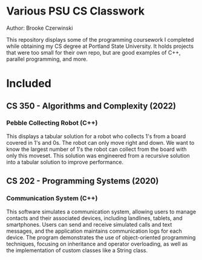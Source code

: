 # Various PSU CS Classwork
Author: Brooke Czerwinski

This repository displays some of the programming coursework I completed while obtaining my CS degree at Portland State University. It holds projects that were too small for their own repo, but are good examples of C++, parallel programming, and more.
# Included


## CS 350 - Algorithms and Complexity (2022)

### Pebble Collecting Robot (C++)
This displays a tabular solution for a robot who collects 1's from a board covered in 1's and 0s. The robot can only move right and down. We want to know the largest number of 1's the robot can collect from the board with only this moveset. This solution was engineered from a recursive solution into a tabular solution to improve performance.


## CS 202 - Programming Systems (2020)

### Communication System (C++)
This software simulates a communication system, allowing users to manage contacts and their associated devices, including landlines, tablets, and smartphones. Users can send and receive simulated calls and text messages, and the application maintains communication logs for each device. The program demonstrates the use of object-oriented programming techniques, focusing on inheritance and operator overloading, as well as the implementation of custom classes like a String class.